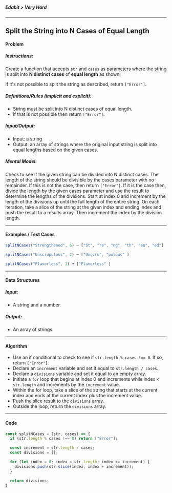##### Edabit > Very Hard

---

## Split the String into N Cases of Equal Length

#### Problem

##### Instructions:

Create a function that accepts `str` and `cases` as parameters where the string is split into **N distinct cases** of **equal length** as shown:

If it's not possible to split the string as described, return `["Error"]`.

##### Definitions/Rules (implicit and explicit):

* String must be split into N distinct cases of equal length.
* If that is not possible then return `["Error"]`.

##### Input/Output:

* Input: a string
* Output: an array of strings where the original input string is split into equal lengths based on the given cases.

##### Mental Model:

Check to see if the given string can be divided into N distinct cases. The length of the string should be divisible by the cases parameter with no remainder. If this is not the case, then return `["Error"]`. If it is the case then, divide the length by the given cases parameter and use the result to determine the lengths of the divisions. Start at index 0 and increment by the length of the divisions up until the full length of the entire string. On each iteration, take a slice of the string at the given index and ending index and push the result to a results array. Then increment the index by the division length.

---

#### Examples / Test Cases

```javascript
splitNCases("Strengthened", 6) ➞ ["St", "re", "ng", "th", "en", "ed"]

splitNCases("Unscrupulous", 2) ➞ ["Unscru", "pulous" ]

splitNCases("Flavorless", 1) ➞ ["Flavorless" ]
```

---

#### Data Structures

##### Input:

* A string and a number.

##### Output:

* An array of strings.

---

#### Algorithm

* Use an if conditional to check to see if `str.length % cases !== 0`. If so, return `["Error"]`.
* Declare an `increment` variable and set it equal to `str.length / cases`.
* Declare a `divisions` variable and set it equal to an empty array.
* Initiate a `for` loop that begins at index 0 and increments while index < `str.length` and increments by the `increment` value.
* Within the for loop, take a slice of the string that starts at the current index and ends at the current index plus the increment value.
* Push the slice result to the `divisions` array.
* Outside the loop, return the `divisions` array.

---

#### Code

```javascript
const splitNCases = (str, cases) => {
  if (str.length % cases !== 0) return ["Error"];

  const increment = str.length / cases;
  const divisions = [];

  for (let index = 0; index < str.length; index += increment) {
    divisions.push(str.slice(index, index + increment));
  }

  return divisions;
}
```

